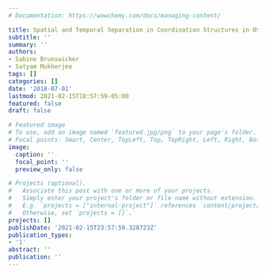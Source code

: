 ```yaml
---
# Documentation: https://wowchemy.com/docs/managing-content/

title: Spatial and Temporal Separation in Coordination Structures in OSS
subtitle: ''
summary: ''
authors:
- Sabine Brunswicker
- Satyam Mukherjee
tags: []
categories: []
date: '2018-07-01'
lastmod: 2021-02-15T18:57:59-05:00
featured: false
draft: false

# Featured image
# To use, add an image named `featured.jpg/png` to your page's folder.
# Focal points: Smart, Center, TopLeft, Top, TopRight, Left, Right, BottomLeft, Bottom, BottomRight.
image:
  caption: ''
  focal_point: ''
  preview_only: false

# Projects (optional).
#   Associate this post with one or more of your projects.
#   Simply enter your project's folder or file name without extension.
#   E.g. `projects = ["internal-project"]` references `content/project/deep-learning/index.md`.
#   Otherwise, set `projects = []`.
projects: []
publishDate: '2021-02-15T23:57:59.328723Z'
publication_types:
- '1'
abstract: ''
publication: ''
---
```

